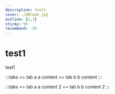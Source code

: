 ```yaml
---
description: test1
cover: ./QRCode.jpg
outline: [2,3]
sticky: 99
recommend: -50
---
```


# test1

test1

:::tabs
== tab a
a content
== tab b
b content
:::

:::tabs
== tab a
a content 2
== tab b
b content 2
:::
